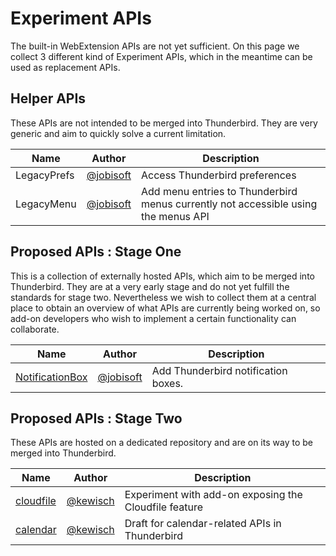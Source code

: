 # Experiment APIs

The built-in WebExtension APIs are not yet sufficient. On this page we collect 3 different kind of Experiment APIs, which in the meantime can be used as replacement APIs.

## Helper APIs

These APIs are not intended to be merged into Thunderbird. They are very generic and aim to quickly solve a current limitation.

| Name                   | Author |  Description |
| -----------------------| ------ | ------------ |
| LegacyPrefs            | [@jobisoft](https://github.com/jobisoft/)  | Access Thunderbird preferences |
| LegacyMenu             | [@jobisoft](https://github.com/jobisoft/)  | Add menu entries to Thunderbird menus currently not accessible using the menus API |

## Proposed APIs : Stage One

This is a collection of externally hosted APIs, which aim to be merged into Thunderbird. They are at a very early stage and do not yet fulfill the standards for stage two. Nevertheless we wish to collect them at a central place to obtain an overview of what APIs are currently being worked on, so add-on developers who wish to implement a certain functionality can collaborate.

| Name                   | Author |  Description |
| -----------------------| ------ | ------------ |
| [NotificationBox](https://github.com/jobisoft/notificationBox-API/tree/master/notificationbox)        | [@jobisoft](https://github.com/jobisoft/)       | Add Thunderbird notification boxes.        |


## Proposed APIs : Stage Two

These APIs are hosted on a dedicated repository and are on its way to be merged into Thunderbird.

| Name                               | Author                                           | Description
| ---------------------------------- | ------------------------------------------------ | --------------
| [cloudfile](https://raw.githubusercontent.com/thundernest/tb-web-ext-experiments/master/cloudfile/)          | [@kewisch](https://github.com/kewisch/)          | Experiment with add-on exposing the Cloudfile feature
| [calendar](https://raw.githubusercontent.com/thundernest/tb-web-ext-experiments/master/calendar/)            | [@kewisch](https://github.com/kewisch/)          | Draft for calendar-related APIs in Thunderbird


